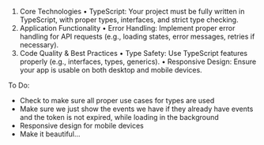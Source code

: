 1. Core Technologies
   • TypeScript: Your project must be fully written in TypeScript, with proper types,
   interfaces, and strict type checking.
2. Application Functionality
   • Error Handling: Implement proper error handling for API requests (e.g., loading
   states, error messages, retries if necessary).
3. Code Quality & Best Practices
   • Type Safety: Use TypeScript features properly (e.g., interfaces, types, generics).
   • Responsive Design: Ensure your app is usable on both desktop and mobile
   devices.

To Do:

- Check to make sure all proper use cases for types are used
- Make sure we just show the events we have if they already have events and the token is not expired, while loading in the background
- Responsive design for mobile devices
- Make it beautiful...
